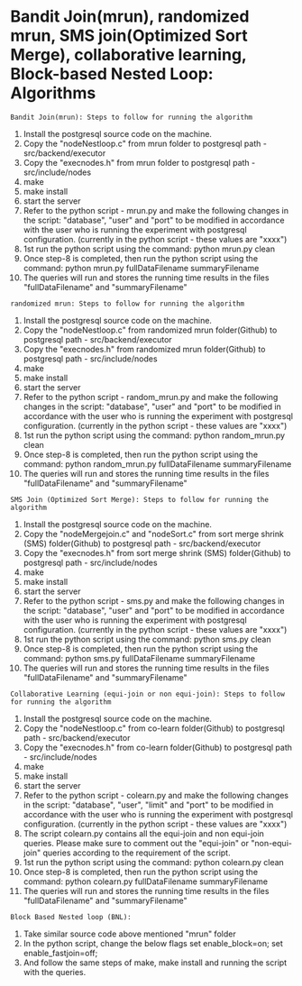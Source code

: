 # Bandit Join(mrun), randomized mrun, SMS join(Optimized Sort Merge), collaborative learning, Block-based Nested Loop: Algorithms

    Bandit Join(mrun): Steps to follow for running the algorithm
  1. Install the postgresql source code on the machine.
  2. Copy the "nodeNestloop.c" from mrun folder to postgresql path - src/backend/executor
  3. Copy the "execnodes.h" from mrun folder to postgresql path - src/include/nodes
  4. make
  5. make install
  6. start the server
  7. Refer to the python script - mrun.py and make the following changes in the script:
     "database", "user" and "port" to be modified in accordance with the user who is running the experiment with postgresql configuration.
     (currently in the python script - these values are "xxxx")
  8. 1st run the python script using the command: python mrun.py clean
  9. Once step-8 is completed, then run the python script using the command: python mrun.py fullDataFilename summaryFilename
  10. The queries will run and stores the running time results in the files "fullDataFilename" and "summaryFilename"
  
  
    randomized mrun: Steps to follow for running the algorithm
  1. Install the postgresql source code on the machine.
  2. Copy the "nodeNestloop.c" from randomized mrun folder(Github) to postgresql path - src/backend/executor
  3. Copy the "execnodes.h" from randomized mrun folder(Github) to postgresql path - src/include/nodes
  4. make
  5. make install
  6. start the server
  7. Refer to the python script - random_mrun.py and make the following changes in the script:
     "database", "user" and "port" to be modified in accordance with the user who is running the experiment with postgresql configuration.
     (currently in the python script - these values are "xxxx")
  8. 1st run the python script using the command: python random_mrun.py clean
  9. Once step-8 is completed, then run the python script using the command: python random_mrun.py fullDataFilename summaryFilename
  10. The queries will run and stores the running time results in the files "fullDataFilename" and "summaryFilename"
  
  
    SMS Join (Optimized Sort Merge): Steps to follow for running the algorithm
  1. Install the postgresql source code on the machine.
  2. Copy the "nodeMergejoin.c" and "nodeSort.c" from sort merge shrink (SMS) folder(Github) to postgresql path - src/backend/executor
  3. Copy the "execnodes.h" from sort merge shrink (SMS) folder(Github) to postgresql path - src/include/nodes
  4. make
  5. make install
  6. start the server
  7. Refer to the python script - sms.py and make the following changes in the script:
     "database", "user" and "port" to be modified in accordance with the user who is running the experiment with postgresql configuration.
     (currently in the python script - these values are "xxxx")
  8. 1st run the python script using the command: python sms.py clean
  9. Once step-8 is completed, then run the python script using the command: python sms.py fullDataFilename summaryFilename
  10. The queries will run and stores the running time results in the files "fullDataFilename" and "summaryFilename"
  
  
    Collaborative Learning (equi-join or non equi-join): Steps to follow for running the algorithm
  1. Install the postgresql source code on the machine.
  2. Copy the "nodeNestloop.c" from co-learn folder(Github) to postgresql path - src/backend/executor
  3. Copy the "execnodes.h" from co-learn folder(Github) to postgresql path - src/include/nodes
  4. make
  5. make install
  6. start the server
  7. Refer to the python script - colearn.py and make the following changes in the script:
     "database", "user", "limit" and "port" to be modified in accordance with the user who is running the experiment with postgresql configuration.
     (currently in the python script - these values are "xxxx")
  8. The script colearn.py contains all the equi-join and non equi-join queries.
      Please make sure to comment out the "equi-join" or "non-equi-join" queries according to the requirement of the script.
  8. 1st run the python script using the command: python colearn.py clean
  9. Once step-8 is completed, then run the python script using the command: python colearn.py fullDataFilename summaryFilename
  10. The queries will run and stores the running time results in the files "fullDataFilename" and "summaryFilename"
  
  
    Block Based Nested loop (BNL):
  1. Take similar source code above mentioned "mrun" folder
  2. In the python script, change the below flags
      set enable_block=on;
      set enable_fastjoin=off;
  3. And follow the same steps of make, make install and running the script with the queries.

